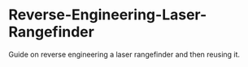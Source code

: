 # Reverse-Engineering-Laser-Rangefinder
Guide on reverse engineering a laser rangefinder and then reusing it.
